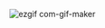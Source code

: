 
![ezgif com-gif-maker](https://user-images.githubusercontent.com/44638560/193757145-6ee55d57-4895-4ffc-97ce-e2d4d05607da.gif)
